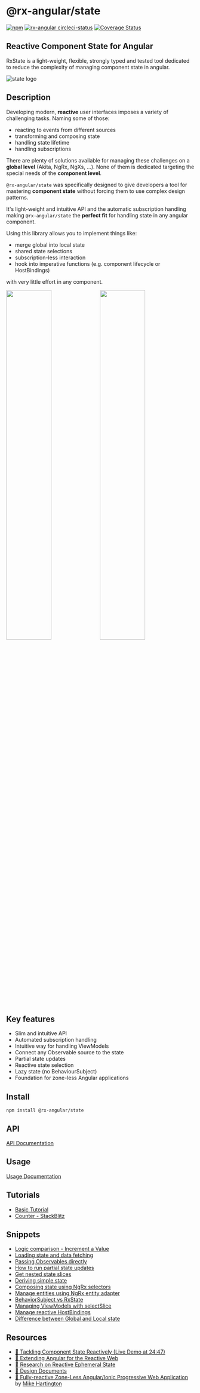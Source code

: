 # @rx-angular/state

[![npm](https://img.shields.io/npm/v/%40rx-angular%2Fstate.svg)](https://www.npmjs.com/package/%40rx-angular%2Fstate)
[![rx-angular circleci-status](https://circleci.com/gh/BioPhoton/rx-angular.svg?style=shield)](https://circleci.com/gh/BioPhoton/rx-angular)
[![Coverage Status](https://coveralls.io/repos/github/BioPhoton/rx-angular/badge.svg?branch=master)](https://coveralls.io/github/BioPhoton/rx-angular?branch=master)

## Reactive Component State for Angular

RxState is a light-weight, flexible, strongly typed and tested tool dedicated to reduce the complexity of managing component state in angular.

![state logo](https://raw.githubusercontent.com/BioPhoton/rx-angular/master/libs/state/images/state_logo.png)

## Description

Developing modern, **reactive** user interfaces imposes a variety of challenging tasks. Naming some of those:

- reacting to events from different sources
- transforming and composing state
- handling state lifetime
- handling subscriptions

There are plenty of solutions available for managing these challenges on a **global level** (Akita, NgRx, NgXs, ...).
None of them is dedicated targeting the special needs of the **component level**.

`@rx-angular/state` was specifically designed to give developers a tool for mastering **component state** without forcing
them to use complex design patterns.

It's light-weight and intuitive API and the automatic subscription handling making `@rx-angular/state`
the **perfect fit** for handling state in any angular component.

Using this library allows you to implement things like:

- merge global into local state
- shared state selections
- subscription-less interaction
- hook into imperative functions (e.g. component lifecycle or HostBindings)

with very little effort in any component.

<p float="left">
  <img src="https://raw.githubusercontent.com/BioPhoton/rx-angular/master/libs/state/images/state_API-names.png" width="49%" />
  <img src="https://raw.githubusercontent.com/BioPhoton/rx-angular/master/libs/state/images/state_API-types.png" width="49%" />
</p>

## Key features

- Slim and intuitive API
- Automated subscription handling
- Intuitive way for handling ViewModels
- Connect any Observable source to the state
- Partial state updates
- Reactive state selection
- Lazy state (no BehaviourSubject)
- Foundation for zone-less Angular applications

## Install

`npm install @rx-angular/state`

## API

[API Documentation](https://github.com/BioPhoton/rx-angular/tree/master/libs/state/docs/api/overview.md)

## Usage

[Usage Documentation](https://github.com/BioPhoton/rx-angular/tree/master/libs/state/docs/usage.md)

## Tutorials

- [Basic Tutorial](https://github.com/BioPhoton/rx-angular/tree/master/apps/state-demo/src/app/examples/demo-basics)
- [Counter - StackBlitz](https://stackblitz.com/edit/rx-angular-state-counter-demo?file=src%2Fapp%2Fcounter%2Fcounter.component.ts)

## Snippets

- [Logic comparison - Increment a Value](https://github.com/BioPhoton/rx-angular/tree/master/docs/docs/state/tutorials/incrementing-value.md)
- [Loading state and data fetching](https://github.com/BioPhoton/rx-angular/tree/master/docs/docs/state/howtos/load-data-on-route-change.md)
- [Passing Observables directly](https://github.com/BioPhoton/rx-angular/tree/master/libs/state/docs/snippets/passing-observables-directly.md)
- [How to run partial state updates](https://github.com/BioPhoton/rx-angular/tree/master/libs/state/docs/snippets/how-can-i-run-partial-state-updates.md)
- [Get nested state slices](https://github.com/BioPhoton/rx-angular/tree/master/libs/state/docs/snippets/get-nested-state-slices.md)
- [Deriving simple state](https://github.com/BioPhoton/rx-angular/tree/master/libs/state/docs/snippets/deriving-simple-state.md)
- [Composing state using NgRx selectors](https://github.com/BioPhoton/rx-angular/tree/master/libs/state/docs/snippets/composing-state-using-ngrx-selectors.md)
- [Manage entities using NgRx entity adapter](https://github.com/BioPhoton/rx-angular/tree/master/libs/state/docs/snippets/manage-collections-with-ngrx-entity.md)
- [BehaviorSubject vs RxState](https://github.com/BioPhoton/rx-angular/tree/master/libs/state/docs/snippets/behavior-subject-vs-rx-state.md)
- [Managing ViewModels with selectSlice](https://github.com/BioPhoton/rx-angular/tree/master/libs/state/docs/snippets/selecting-the-viewmodel.md)
- [Manage reactive HostBindings](https://github.com/BioPhoton/rx-angular/tree/master/libs/state/docs/snippets/hostbindings.md)
- [Difference between Global and Local state](https://github.com/BioPhoton/rx-angular/tree/master/libs/state/docs/snippets/global-state-vs-local-state.md)

## Resources

- [🎥 Tackling Component State Reactively (Live Demo at 24:47)](https://www.youtube.com/watch?v=I8uaHMs8rw0)
- [🎥 Extending Angular for the Reactive Web](https://youtu.be/pkN6CeZ8h_U?t=5913)
- [💾 Research on Reactive Ephemeral State](https://dev.to/rxjs/research-on-reactive-ephemeral-state-in-component-oriented-frameworks-38lk)
- [📜 Design Documents](https://hackmd.io/wVkWRc3XQWmtM6YcktRTrA)
- [📑 Fully-reactive Zone-Less Angular/Ionic Progressive Web Application](https://startrack-ng.web.app/search) by [Mike Hartington](https://twitter.com/mhartington)
